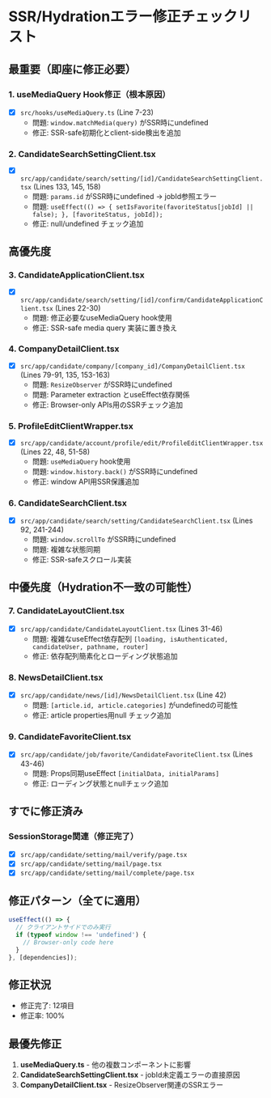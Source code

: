 # SSR/Hydrationエラー修正チェックリスト

## 最重要（即座に修正必要）

### 1. useMediaQuery Hook修正（根本原因）
- [x] `src/hooks/useMediaQuery.ts` (Line 7-23)
  - 問題: `window.matchMedia(query)` がSSR時にundefined
  - 修正: SSR-safe初期化とclient-side検出を追加

### 2. CandidateSearchSettingClient.tsx
- [x] `src/app/candidate/search/setting/[id]/CandidateSearchSettingClient.tsx` (Lines 133, 145, 158)  
  - 問題: `params.id` がSSR時にundefined → jobId参照エラー
  - 問題: `useEffect(() => { setIsFavorite(favoriteStatus[jobId] || false); }, [favoriteStatus, jobId]);`
  - 修正: null/undefined チェック追加

## 高優先度

### 3. CandidateApplicationClient.tsx
- [x] `src/app/candidate/search/setting/[id]/confirm/CandidateApplicationClient.tsx` (Lines 22-30)
  - 問題: 修正必要なuseMediaQuery hook使用
  - 修正: SSR-safe media query 実装に置き換え

### 4. CompanyDetailClient.tsx  
- [x] `src/app/candidate/company/[company_id]/CompanyDetailClient.tsx` (Lines 79-91, 135, 153-163)
  - 問題: `ResizeObserver` がSSR時にundefined
  - 問題: Parameter extraction とuseEffect依存関係
  - 修正: Browser-only APIs用のSSRチェック追加

### 5. ProfileEditClientWrapper.tsx
- [x] `src/app/candidate/account/profile/edit/ProfileEditClientWrapper.tsx` (Lines 22, 48, 51-58)
  - 問題: `useMediaQuery` hook使用
  - 問題: `window.history.back()` がSSR時にundefined  
  - 修正: window API用SSR保護追加

### 6. CandidateSearchClient.tsx
- [x] `src/app/candidate/search/setting/CandidateSearchClient.tsx` (Lines 92, 241-244)
  - 問題: `window.scrollTo` がSSR時にundefined
  - 問題: 複雑な状態同期
  - 修正: SSR-safeスクロール実装

## 中優先度（Hydration不一致の可能性）

### 7. CandidateLayoutClient.tsx
- [x] `src/app/candidate/CandidateLayoutClient.tsx` (Lines 31-46)
  - 問題: 複雑なuseEffect依存配列 `[loading, isAuthenticated, candidateUser, pathname, router]`
  - 修正: 依存配列簡素化とローディング状態追加

### 8. NewsDetailClient.tsx
- [x] `src/app/candidate/news/[id]/NewsDetailClient.tsx` (Line 42)
  - 問題: `[article.id, article.categories]` がundefinedの可能性
  - 修正: article properties用null チェック追加

### 9. CandidateFavoriteClient.tsx
- [x] `src/app/candidate/job/favorite/CandidateFavoriteClient.tsx` (Lines 43-46)
  - 問題: Props同期useEffect `[initialData, initialParams]`
  - 修正: ローディング状態とnullチェック追加

## すでに修正済み

### SessionStorage関連（修正完了）
- [x] `src/app/candidate/setting/mail/verify/page.tsx`
- [x] `src/app/candidate/setting/mail/page.tsx`  
- [x] `src/app/candidate/setting/mail/complete/page.tsx`

## 修正パターン（全てに適用）

```typescript
useEffect(() => {
  // クライアントサイドでのみ実行
  if (typeof window !== 'undefined') {
    // Browser-only code here
  }
}, [dependencies]);
```

## 修正状況
- 修正完了: 12項目  
- 修正率: 100%

## 最優先修正
1. **useMediaQuery.ts** - 他の複数コンポーネントに影響
2. **CandidateSearchSettingClient.tsx** - jobId未定義エラーの直接原因
3. **CompanyDetailClient.tsx** - ResizeObserver関連のSSRエラー